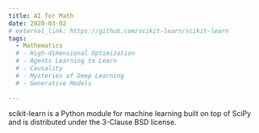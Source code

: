 ```yaml
---
title: AI for Math
date: 2020-03-02
# external_link: https://github.com/scikit-learn/scikit-learn
tags:
  - Mathematics
  # - High-dimensional Optimization
  # - Agents Learning to Learn
  # - Causality
  # - Mysteries of Deep Learning
  # - Generative Models
  
---
```


scikit-learn is a Python module for machine learning built on top of SciPy and is distributed under the 3-Clause BSD license.

<!--more-->
